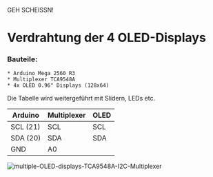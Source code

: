 GEH SCHEISSN!


# Verdrahtung der 4 OLED-Displays

### Bauteile:
    * Arduino Mega 2560 R3
    * Multiplexer TCA9548A
    * 4x OLED 0.96" Displays (128x64)
    
    
Die Tabelle wird weitergeführt mit Slidern, LEDs etc.

| Arduino | Multiplexer | OLED |
| -------- | -------- | --------|
| SCL (21) | SCL      | SCL     |
| SDA (20) | SDA      | SDA     |
| GND      | A0       |         |

![multiple-OLED-displays-TCA9548A-I2C-Multiplexer](https://github.com/BavarianBatzi/GSA/assets/92822833/380b8900-9536-4cb6-b5e8-43565c059b69)
